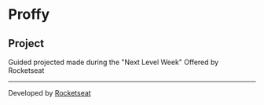 # Proffy

## Project 

Guided projected made during the "Next Level Week" Offered by Rocketseat

--- 
Developed by [Rocketseat](https://rocketseat.com.br)